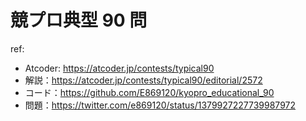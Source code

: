 # 競プロ典型 90 問

ref:
- Atcoder: https://atcoder.jp/contests/typical90
- 解説：https://atcoder.jp/contests/typical90/editorial/2572
- コード：https://github.com/E869120/kyopro_educational_90
- 問題：https://twitter.com/e869120/status/1379927227739987972
